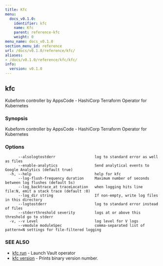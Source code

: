 ```yaml
---
title: Kfc
menu:
  docs_v0.1.0:
    identifier: kfc
    name: Kfc
    parent: reference-kfc
    weight: 0
menu_name: docs_v0.1.0
section_menu_id: reference
url: /docs/v0.1.0/reference/kfc/
aliases:
- /docs/v0.1.0/reference/kfc/kfc/
info:
  version: v0.1.0
---
```


## kfc

Kubeform controller by AppsCode - HashiCorp Terraform Operator for Kubernetes

### Synopsis

Kubeform controller by AppsCode - HashiCorp Terraform Operator for Kubernetes

### Options

```
      --alsologtostderr                  log to standard error as well as files
      --enable-analytics                 Send analytical events to Google Analytics (default true)
  -h, --help                             help for kfc
      --log-flush-frequency duration     Maximum number of seconds between log flushes (default 5s)
      --log_backtrace_at traceLocation   when logging hits line file:N, emit a stack trace (default :0)
      --log_dir string                   If non-empty, write log files in this directory
      --logtostderr                      log to standard error instead of files
      --stderrthreshold severity         logs at or above this threshold go to stderr
  -v, --v Level                          log level for V logs
      --vmodule moduleSpec               comma-separated list of pattern=N settings for file-filtered logging
```

### SEE ALSO

* [kfc run](/docs/v0.1.0/reference/kfc/kfc_run)	 - Launch Vault operator
* [kfc version](/docs/v0.1.0/reference/kfc/kfc_version)	 - Prints binary version number.

